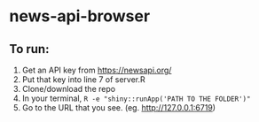 # news-api-browser

## To run:
1) Get an API key from https://newsapi.org/
2) Put that key into line 7 of server.R 
3) Clone/download the repo
4) In your terminal, `R -e "shiny::runApp('PATH TO THE FOLDER')"`
5) Go to the URL that you see. (eg. http://127.0.0.1:6719)
